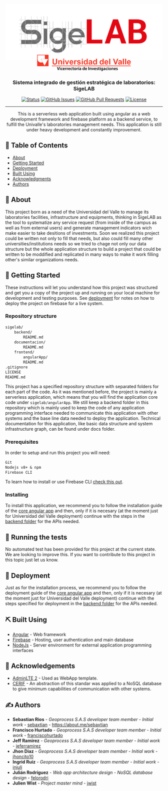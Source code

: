 <p align="center">
 <img style="width:auto; max-height:200px" src="./frontend/angularApp/src/assets/img/Propuesta_1_Sigelab-15.png" alt="SigeLAB Logo">
 <br>
 <img style="width:300px; margin-top:-20px" src="./frontend/angularApp/src/assets/img/Logo-UV-Vice.png" alt="VRIN UV Logo">
</p>


<h3 align="center">Sistema integrado de gestión estratégica de laboratorios: SigeLAB</h3>

<div align="center">

  [![Status](https://img.shields.io/badge/status-active-success.svg)]()
  [![GitHub Issues](https://img.shields.io/github/issues/kylelobo/The-Documentation-Compendium.svg)](https://github.com/siglab/sigelab/issues)
  [![GitHub Pull Requests](https://img.shields.io/github/issues-pr/kylelobo/The-Documentation-Compendium.svg)](https://github.com/siglab/sigelab/pulls)
  [![License](https://img.shields.io/badge/license-MIT-blue.svg)](LICENSE)

</div>

---

<p align="center">
  This is a serverless web application built using angular as a web development framework and firebase platform as a backend service, to fulfill the Univalle's laboratories management needs. This application is still under heavy development and constantly improvement.
    <br>
</p>

## 📝 Table of Contents
- [About](#about)
- [Getting Started](#getting_started)
- [Deployment](#deployment)
- [Built Using](#built_using)
- [Acknowledgments](#acknowledgement)
- [Authors](#authors)

## 🧐 About <a name = "about"></a>
This project born as a need of the Universidad del Valle to manage its laboratories facilities, infrastructure and equipments, thinking in SigeLAB as the tool to systematize any service request (from inside of the campus as well as from external users) and generate
management indicators wich make easier to take desitions of investments. Soon we realized this project could be written not only to fill that needs, but also could fill many other universities/institutions needs so we tried to chage not only our data structure but the whole application structure to build a project that could be written to be moddified and replicated in many ways to make it work filling other's similar organizations needs.

## 🏁 Getting Started <a name = "getting_started"></a>
These instructions will let you understand how this project was structured and get you a copy of the project up and running on your local machine for development and testing purposes. See [deployment](#deployment) for notes on how to deploy the project on firebase for a live system.

### Repository structure
    sigelab/
        backend/
            README.md
        documentacion/
            README.md
        frontend/
            angularApp/
            README.md
    .gitignore
    LICENSE
    README.md

This project has a specified repository structure with separated folders for each part of the code. As it was mentioned before, the project is mainly a serverless application, which means that you will find the application core code under ```sigelab/angularApp```. We still keep a backend folder in this repository which is mainly used to keep the code of any application programming interface needed to communicate this application with other systems and the base line data needed to deploy the application. Technical documentation for this application, like basic data structure and system infrastructure graph, can be found under docs folder.

### Prerequisites
In order to setup and run this project you will need:

```
Git
Nodejs v8+ & npm
Firebase CLI
```
To learn how to install or use Firebase CLI [check this out](https://firebase.google.com/docs/cli/?hl=en-419).

### Installing
To install this application, we recommend you to follow the installation guide of the [core angular app](./frontend/README.md) and then, only if it is necesary (at the moment just for Universidad del Valle deployment) continue with the steps in the [backend folder](./frontend/README.md) for the APIs needed.

## 🔧 Running the tests <a name = "tests"></a>
No automated test has been provided for this project at the current state. We are looking to improve this. If you want to contribute to this project in this topic just let us know.

## 🚀 Deployment <a name = "deployment"></a>
Just as for the installation process, we recommend you to follow the deployment guide of the [core angular app](./frontend/README.md) and then, only if it is necesary (at the moment just for Universidad del Valle deployment) continue with the steps specified for deployment in the [backend folder](./frontend/README.md) for the APIs needed.

## ⛏️ Built Using <a name = "built_using"></a>
- [Angular](https://www.angular.io/) - Web framework
- [Firebase](https://firebase.google.com/) - Hosting, user authentication and main database
- [NodeJs](https://nodejs.org/en/) - Server environment for external application programming interfaces

## 🎉 Acknowledgements <a name = "acknowledgement"></a>
- [AdminLTE 2](https://adminlte.io) - Used as WebApp template.
- [CERIF](www.eurocris.org) - An abstraction of this standar was applied to a NoSQL database to give minimum capabilities of communication with other systems.

## ✍️ Authors <a name = "authors"></a>
* **Sebastian Rios** - *Geoprocess S.A.S developer team member* - *Initial work* - [sebaxtian](https://github.com/sebaxtian) - https://about.me/sebaxtian
* **Francisco Hurtado** - *Geoprocess S.A.S developer team member* - *Initial work* - [franciscohurtado](https://github.com/franciscohurtado)
* **Jeff Ramirez** - *Geoprocess S.A.S developer team member* - *Initial work* - [jeferramirez](https://github.com/jeferramirez)
* **Jhon Diaz** - *Geoprocess S.A.S developer team member* - *Initial work* - [jhoncito10](https://github.com/jhoncito10)
* **Ingrid Ruiz** - *Geoprocess S.A.S developer team member* - *Initial work* - [injuli](https://github.com/injuli)
* **Julián Rodríguez** - *Web app architecture design - NoSQL database design*    - [felorodri](https://github.com/felorodri)
* **Julien Wist** - *Project master mind* - [jwist](https://github.com/jwist)


